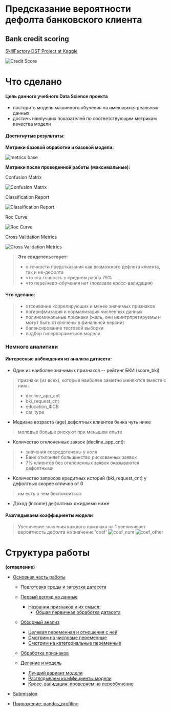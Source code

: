 Предсказание вероятности дефолта банковского клиента
====================================================
## Bank credit scoring

[SkillFactory DST Project at Kaggle](https://www.kaggle.com/andreikukunov/baseline-v1-sf-scoring-ak)

![Credit Score](images/Credit-Score.jpg)
# Что сделано
#### Цель данного учебного Data Science проекта
 * посторить модель машинного обучения на имеющихся реальных данных
 * достичь наилучших показателей по соответствующим метрикам качества модели

#### Достигнутые результаты:

**Метрики базовой обработки и базовой модели:**

![metrics base](images/metrics-base.png)



**Метрики после проведенной работы (максимальные):**

Confusion Matrix

![Confusion Matrix](images/Confusion-Matrix.png)

Classification Report

![Classification Report](images/Classification-Report.png)

Roc Curve

![Roc Curve](images/Roc-Curve.png)

Cross Validation Metrics

![Cross Validation Metrics](images/Cross-Validation-Metrics.png)


> **Это свидетельствует:**
> * о точности предстказания как возможного дефлота клиента, так и не-дефолта
> * что эта точность в среднем равна 79%
> * что пере/недо-обучения нет (показала кросс-валидация)


#### Что сделано:
> * отсеивание коррелирующих и менее значимых признаков
> * логарифмизация и нормализация численных данных
> * полиноминальные признаки (жаль, они неинтрпретируемы и могут быть отключены в финальной версии)
> * балансирование тестовой выборки
> * подбор гиперпараметров модели
### Немного аналитики
#### Интересные наблюдения из анализа датасета:
  * Один из наиболее значимых признаков -- рейтинг БКИ (score_bki)
> признаки (из всех), которые наиболее заметно меняются вместе с ним : 
> * decline_app_cnt 
> * bki_request_cnt
> * education_ФСВ
> * car_type
 
* Медиана возраста (age) дефолтных клиентов банка чуть ниже
 > молодые больше рискуют при меньшем опыте

* Количество отклоненных заявок (decline_app_cnt): 
 >  * значения сосредоточены у ноля
 >  * Банк отклоняет большинство рискованных заявок
 >  * 7% клиентов без отклоненных заявок оказываются дефолтными
 
* Количество запросов кредитных историй (bki_request_cnt) у дефолтных скорее отлично от 0
 > им есть о чем беспокоиться
 
* Доход (income) дефолтных ожидаемо ниже
 
 
#### Разглядываем коэффициенты модели

> Увеличение значения каждого признака на 1 увеличивает вероятность дефолта на значение 'coef'
![coef_num](images/coef_num.png)  ![coef_other](images/coef_other.png)

Структура работы
=================
**(оглавление)**

- [Основная часть работы](#Основная-часть-работы)
    + [Подготовка среды и загрузка датасета](#Подготовка-среды-и-загрузка-датасета)

  * [Первый взгляд на данные](#Первый-взгляд-на-данные)
    + [Названия признаков и их смысл:](#Названия-признаков-и-их-смысл:)
      - [Общая первичная обработка датасета](#Общая-первичная-обработка-датасета)

  * [Обзорный анализ](#Обзорный-анализ)
    + [Целевая переменная и отношения с ней](#Целевая-переменная-и-отношения-с-ней)
    + [Смотрим на числовые переменные](#Смотрим-на-числовые-переменные)
    + [Смотрим на категориальные переменные](#Смотрим-на-категориальные-переменные)

  * [Обработка признаков](#Обработка-признаков)

  * [Деление и модель](#Деление-и-модель)
    + [Лучший вариант модели](#Лучший-вариант-модели)
    + [Разглядываем коэффициенты модели](#Разглядываем-коэффициенты-модели)
    + [Кросс-валидация: проверяем на переобучение](#Кросс-валидация:-проверяем-на-переобучение)


	
- [Submission](#submission)

- [Приложение: pandas_profiling](#Приложение:-pandas_profiling)
